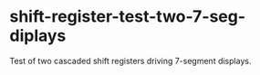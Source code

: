 shift-register-test-two-7-seg-diplays
=====================================

Test of two cascaded shift registers driving 7-segment displays.